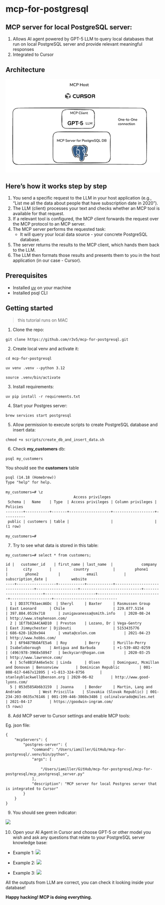 # mcp-for-postgresql

## MCP server for local PostgreSQL server:
1. Allows AI agent powered by GPT-5 LLM to query local databases that run on local PostgreSQL server and provide relevant meaningful responses
2. Integrated to Cursor

  
## Architecture
![](https://raw.githubusercontent.com/r3v5/mcp-for-postgresql/main/docs/mcp-for-postgres-architecture.png)

  
## Here’s how it works step by step
1. You send a specific request to the LLM in your host application (e.g., “List me all the data about people that have subscription date in 2020”).
2. The LLM (client) processes your text and checks whether an MCP tool is available for that request.
3. If a relevant tool is configured, the MCP client forwards the request over the MCP protocol to an MCP server.
4. The MCP server performs the requested task:
    - It will query your local data source - your concrete PostgreSQL database.
5. The server returns the results to the MCP client, which hands them back to the LLM.
6. The LLM then formats those results and presents them to you in the host application (in our case - Cursor).

## Prerequisites
- Installed [uv](https://docs.astral.sh/uv/getting-started/installation/) on your machine
- Installed psql CLI

## Getting started
> this tutorial runs on MAC

1.  Clone the repo:

```git clone https://github.com/r3v5/mcp-for-postgresql.git```

2. Create local venv and activate it:

```cd mcp-for-postgresql```

```uv venv .venv --python 3.12```

```source .venv/bin/activate```     

3. Install requirements:

```uv pip install -r requirements.txt```
 
4. Start your Postgres server:

```brew services start postgresql```

5. Allow permission to execute scripts to create PostgreSQL database and insert data:

```chmod +x scripts/create_db_and_insert_data.sh```

6. Check **my_customers** db:

```psql my_customers``` 
 
You should see the **customers** table
```
psql (14.18 (Homebrew))
Type "help" for help.

my_customers=# \z
                               Access privileges
 Schema |   Name    | Type  | Access privileges | Column privileges | Policies 
--------+-----------+-------+-------------------+-------------------+----------
 public | customers | table |                   |                   | 
(1 row)

my_customers=#
```


7. Try to see what data is stored in this table:

```my_customers=# select * from customers;```

```
id |   customer_id    | first_name | last_name  |             company             |       city        |          country           |         phone1         |        phone2         |            email            | subscription_date |           website           
----+------------------+------------+------------+---------------------------------+-------------------+----------------------------+------------------------+-----------------------+-----------------------------+-------------------+-----------------------------
  1 | DD37Cf93aecA6Dc  | Sheryl     | Baxter     | Rasmussen Group                 | East Leonard      | Chile                      | 229.077.5154           | 397.884.0519x718      | zunigavanessa@smith.info    | 2020-08-24        | http://www.stephenson.com/
  2 | 1Ef7b82A4CAAD10  | Preston    | Lozano, Dr | Vega-Gentry                     | East Jimmychester | Djibouti                   | 5153435776             | 686-620-1820x944      | vmata@colon.com             | 2021-04-23        | http://www.hobbs.com/
  3 | 6F94879bDAfE5a6  | Roy        | Berry      | Murillo-Perry                   | Isabeloborough    | Antigua and Barbuda        | +1-539-402-0259        | (496)978-3968x58947   | beckycarr@hogan.com         | 2020-03-25        | http://www.lawrence.com/
  4 | 5cfe8B1FA46e5e3c | Linda      | Olsen      | Dominguez, Mcmillan and Donovan | Bensonview        | Dominican Republic         | 001-808-617-6467x12895 | +1-813-324-8756       | stanleyblackwell@benson.org | 2020-06-02        | http://www.good-lyons.com/
  5 | 053d585Ab6b3159  | Joanna     | Bender     | Martin, Lang and Andrade        | West Priscilla    | Slovakia (Slovak Republic) | 001-234-203-0635x76146 | 001-199-446-3860x3486 | colinalvarado@miles.net     | 2021-04-17        | https://goodwin-ingram.com/
(5 rows)
```

8. Add MCP server to Cursor settings and enable MCP tools:

Eg. json file:
```
{
    "mcpServers": {
        "postgres-server": {
            "command": "/Users/iamiller/GitHub/mcp-for-postgresql/.venv/bin/python",
            "args": [

                "/Users/iamiller/GitHub/mcp-for-postgresql/mcp-for-postgresql/mcp_postgresql_server.py"
            ],
            "description": "MCP server for local Postgres server that is integrated to Cursor"
        }
    }
}
```

9. You should see green indicator:

![](https://raw.githubusercontent.com/r3v5/mcp-for-postgresql/main/docs/mcp-tools.png)

10. Open your AI Agent in Cursor and choose GPT-5 or other model you wish and ask any questions that relate to your PostgreSQL server knowledge base:
- Example 1:
![](https://raw.githubusercontent.com/r3v5/mcp-for-postgresql/main/docs/prompt1.png)

- Example 2:
![](https://raw.githubusercontent.com/r3v5/mcp-for-postgresql/main/docs/prompt2.png)

- Example 3:
![](https://raw.githubusercontent.com/r3v5/mcp-for-postgresql/main/docs/prompt3.png)

All the outputs from LLM are correct, you can check it looking inside your database!

**Happy hacking! MCP is doing everything.** 
